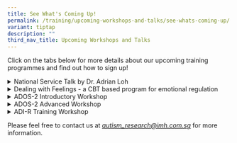 ```yaml
---
title: See What's Coming Up!
permalink: /training/upcoming-workshops-and-talks/see-whats-coming-up/
variant: tiptap
description: ""
third_nav_title: Upcoming Workshops and Talks
---
```

<p>Click on the tabs below for more details about our upcoming training programmes
and find out how to sign up!</p>
<div data-type="detailGroup" class="isomer-accordion isomer-accordion-white">
<details class="isomer-details">
<summary>National Service Talk by Dr. Adrian Loh</summary>
<div data-type="detailsContent" class="isomer-details-content">
<p></p>
<p><strong>Date &amp; Time: </strong>21 February 2025, 5pm - 6pm</p>
<p></p>
<p><strong>Programme Details:</strong>
<br>For professionals and parents/caregivers of person(s) with ASD.
<br>Cost: Free of charge (limited seats available)</p>
<p></p>
<p><em>Online session (Amended)</em>
</p>
<p></p>
<p>Sign up <a href="https://form.gov.sg/672db9b5edb5f06628bca753" rel="noopener nofollow" target="_blank">here</a>!</p>
</div>
</details>
</div>
<div data-type="detailGroup" class="isomer-accordion isomer-accordion-white">
<details class="isomer-details">
<summary>Dealing with Feelings - a CBT based program for emotional regulation</summary>
<div data-type="detailsContent" class="isomer-details-content">
<p></p>
<p><strong>Date: </strong>20-21 March 2025 (Amended)</p>
<p></p>
<p><strong>Programme Details:</strong>
<br>For professionals</p>
</div>
</details>
</div>
<div data-type="detailGroup" class="isomer-accordion isomer-accordion-white">
<details class="isomer-details">
<summary>ADOS-2 Introductory Workshop</summary>
<div data-type="detailsContent" class="isomer-details-content">
<p></p>
<p><strong>Date: </strong>2-3 June 2025 (Tentative dates)</p>
<p></p>
<p><strong>Programme Details:</strong>
<br>For professionals</p>
<p></p>
<p><em>Seats are limited and on a first come first serve basis</em>
</p>
</div>
</details>
</div>
<div data-type="detailGroup" class="isomer-accordion isomer-accordion-white">
<details class="isomer-details">
<summary>ADOS-2 Advanced Workshop</summary>
<div data-type="detailsContent" class="isomer-details-content">
<p></p>
<p><strong>Date: </strong>4-6 June 2025 (Tentative dates)</p>
<p></p>
<p><strong>Programme Details:</strong>
<br>For professionals</p>
<p></p>
<p><em>Seats are limited and on a first come first serve basis</em>
</p>
</div>
</details>
</div>
<div data-type="detailGroup" class="isomer-accordion isomer-accordion-white">
<details class="isomer-details">
<summary>ADI-R Training Workshop</summary>
<div data-type="detailsContent" class="isomer-details-content">
<p></p>
<p><strong>Date: </strong>7-9 July 2025 (Tentative dates)</p>
<p></p>
<p><strong>Programme Details:</strong>
<br>For professionals</p>
<p></p>
<p><em>Seats are limited and on a first come first serve basis</em>
</p>
</div>
</details>
</div>
<p>Please feel free to contact us at <em><a href="mailto:autism_research@imh.com.sg" rel="noopener noreferrer nofollow" target="_blank">autism_research@imh.com.sg</a> </em>for
more information.</p>